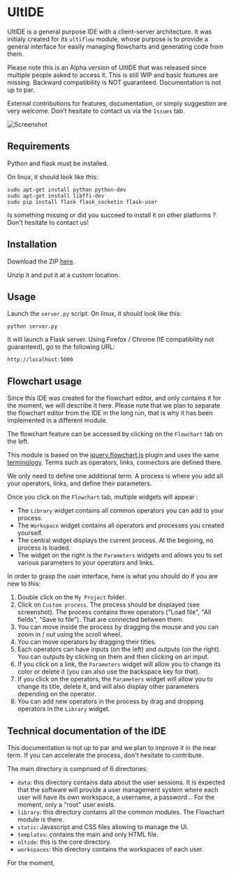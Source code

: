 UltIDE
======

UltIDE is a general purpose IDE with a client-server architecture. It was initialy created for its `ultiflow` module,
whose purpose is to provide a general interface for easily managing flowcharts and generating code from them.

Please note this is an Alpha version of UltIDE that was released since multiple people asked to access it. This is still
WIP and basic features are missing. Backward compatibility is NOT guaranteed. Documentation is not up to par.

External contributions for features, documentation, or simply suggestion are very welcome. Don't hesitate to contact us
via the `Issues` tab.

![Screenshot](https://ultide.github.io/ultide-documentation/images/screenshot.png?version=2)

Requirements
------------
Python and flask must be installed.

On linux, it should look like this:
```
sudo apt-get install python python-dev
sudo apt-get install libffi-dev
sudo pip install flask flask_socketio flask-user
```

Is something missing or did you succeed to install it on other platforms ? Don't hesitate to contact us!

Installation
------------

Download the ZIP [here](https://github.com/ultide/ultide/archive/master.zip).

Unzip it and put it at a custom location.

Usage
-----

Launch the `server.py` script. On linux, it should look like this:

`python server.py`

It will launch a Flask server. Using Firefox / Chrome (IE compatibility not guaranteed), go to the following URL:

`http://localhost:5000`

Flowchart usage
---------------

Since this IDE was created for the flowchart editor, and only contains it for the moment, we will describe it here.
Please note that we plan to separate the flowchart editor from the IDE in the long run, that is why it has been
implemented in a different module.

The flowchart feature can be accessed by clicking on the `Flowchart` tab on the left.

This module is based on the [jquery.flowchart.js](https://github.com/sdrdis/jquery.flowchart) plugin and uses the same
[terminology](https://github.com/sdrdis/jquery.flowchart#terminology). Terms such as operators, links, connectors are
defined there.

We only need to define one additional term. A process is where you add all your operators, links, and define their
parameters.

Once you click on the `Flowchart` tab, multiple widgets will appear :
* The `Library` widget contains all common operators you can add to your process.
* The `Workspace` widget contains all operators and processes you created yourself.
* The central widget displays the current process. At the begining, no process is loaded.
* The widget on the right is the `Parameters` widgets and allows you to set various parameters to your operators and
links.

In order to grasp the user interface, here is what you should do if you are new to this:

1. Double click on the `My Project` folder.
2. Click on `Custom process`. The process should be displayed (see screenshot). The process contains three
operators ("Load file", "All fields", "Save to file"). That are connected between them.
3. You can move inside the process by dragging the mouse and you can zoom in / out using the scroll wheel.
4. You can move operators by dragging their titles.
5. Each operators can have inputs (on the left) and outputs (on the right). You can outputs by clicking on them and then
clicking on an input.
6. If you click on a link, the `Parameters` widget will allow you to change its color or delete it (you can also use
the backspace key for that).
7. If you click on the operators, the `Parameters` widget will allow you to change its title, delete it, and will also
display other parameters depending on the operator.
8. You can add new operators in the process by drag and dropping operators in the `Library` widget.

Technical documentation of the IDE
----------------------------------

This documentation is not up to par and we plan to improve it in the near term. If you can accelerate the process, don't
hesitate to contribute.

The main directory is comprised of 6 directories:
* `data`: this directory contains data about the user sessions. It is expected that the software will provide a user
management system where each user will have its own workspace, a username, a password... For the moment, only a "root"
user exists.
* `library`: this directory contains all the common modules. The Flowchart module is there.
* `static`: Javascript and CSS files allowing to manage the UI.
* `templates`: contains the main and only HTML file.
* `ultide`: this is the core directory.
* `workspaces`: this directory contains the workspaces of each user.

For the moment, 